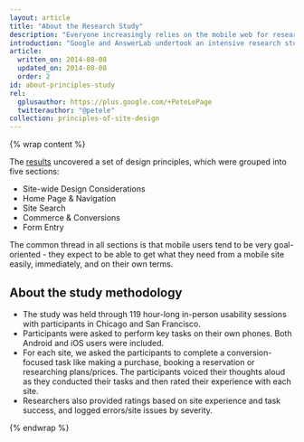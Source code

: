 ```yaml
---
layout: article
title: "About the Research Study"
description: "Everyone increasingly relies on the mobile web for research and discovery, and it's vital for companies to have an effective mobile presence. But what makes a good mobile site?"  
introduction: "Google and AnswerLab undertook an intensive research study examining how a range of users interacted with a diverse set of mobile sites.  The goal, to answer the question: what makes a good mobile site?"
article:
  written_on: 2014-08-08
  updated_on: 2014-08-08
  order: 2
id: about-principles-study
rel:
  gplusauthor: https://plus.google.com/+PeteLePage
  twitterauthor: "@petele"
collection: principles-of-site-design
---
```


{% wrap content %}

The [results](http://www.google.com/think/multiscreen/whitepaper-sitedesign.html?utm_source=web-fundamentals&utm_term=chrome&utm_content=ux-landing&utm_campaign=web-fundamentals)
uncovered a set of design principles, which were grouped into 
five sections: 

* Site-wide Design Considerations
* Home Page &  Navigation 
* Site Search 
* Commerce & Conversions 
* Form Entry

The common thread in all sections is that mobile users tend to be very 
goal-oriented - they expect to be able to get what they need from a mobile 
site easily, immediately, and on their own terms. 

## About the study methodology

* The study was held through 119 hour-long in-person usability sessions with 
  participants in Chicago and San Francisco.
* Participants were asked to perform key tasks on their own phones. Both Android 
  and iOS users were included.
* For each site, we asked the participants to complete a conversion-focused task 
  like making a purchase, booking a reservation or researching plans/prices. The 
  participants voiced their thoughts aloud as they conducted their tasks and 
  then rated their experience with each site.
* Researchers also provided ratings based on site experience and task success, 
  and logged errors/site issues by severity.

{% endwrap %}

